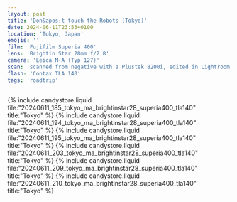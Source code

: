 ```yaml
---
layout: post
title: 'Don&apos;t touch the Robots (Tokyo)'
date: 2024-06-11T23:53+0100
location: 'Tokyo, Japan'
emojis: ''
film: 'Fujifilm Superia 400'
lens: 'Brightin Star 28mm f/2.8'
camera: 'Leica M-A (Typ 127)'
scan: 'scanned from negative with a Plustek 8200i, edited in Lightroom'
flash: 'Contax TLA 140'
tags: 'roadtrip'
---
```


{% include candystore.liquid file:"20240611_185_tokyo_ma_brightinstar28_superia400_tla140" title:"Tokyo" %}
{% include candystore.liquid file:"20240611_194_tokyo_ma_brightinstar28_superia400_tla140" title:"Tokyo" %}
{% include candystore.liquid file:"20240611_195_tokyo_ma_brightinstar28_superia400_tla140" title:"Tokyo" %}
{% include candystore.liquid file:"20240611_203_tokyo_ma_brightinstar28_superia400_tla140" title:"Tokyo" %}
{% include candystore.liquid file:"20240611_209_tokyo_ma_brightinstar28_superia400_tla140" title:"Tokyo" %}
{% include candystore.liquid file:"20240611_210_tokyo_ma_brightinstar28_superia400_tla140" title:"Tokyo" %}